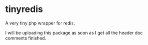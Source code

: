 tinyredis
=========

A very tiny php wrapper for redis.

I will be uploading this package as soon as I get all the header doc comments finished.
